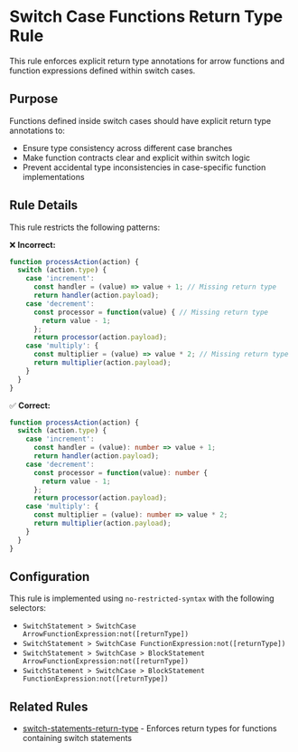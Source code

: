 # Switch Case Functions Return Type Rule

This rule enforces explicit return type annotations for arrow functions and function expressions defined within switch cases.

## Purpose

Functions defined inside switch cases should have explicit return type annotations to:
- Ensure type consistency across different case branches
- Make function contracts clear and explicit within switch logic
- Prevent accidental type inconsistencies in case-specific function implementations

## Rule Details

This rule restricts the following patterns:

❌ **Incorrect:**
```typescript
function processAction(action) {
  switch (action.type) {
    case 'increment':
      const handler = (value) => value + 1; // Missing return type
      return handler(action.payload);
    case 'decrement':
      const processor = function(value) { // Missing return type
        return value - 1;
      };
      return processor(action.payload);
    case 'multiply': {
      const multiplier = (value) => value * 2; // Missing return type
      return multiplier(action.payload);
    }
  }
}
```

✅ **Correct:**
```typescript
function processAction(action) {
  switch (action.type) {
    case 'increment':
      const handler = (value): number => value + 1;
      return handler(action.payload);
    case 'decrement':
      const processor = function(value): number {
        return value - 1;
      };
      return processor(action.payload);
    case 'multiply': {
      const multiplier = (value): number => value * 2;
      return multiplier(action.payload);
    }
  }
}
```

## Configuration

This rule is implemented using `no-restricted-syntax` with the following selectors:

- `SwitchStatement > SwitchCase ArrowFunctionExpression:not([returnType])`
- `SwitchStatement > SwitchCase FunctionExpression:not([returnType])`
- `SwitchStatement > SwitchCase > BlockStatement ArrowFunctionExpression:not([returnType])`
- `SwitchStatement > SwitchCase > BlockStatement FunctionExpression:not([returnType])`

## Related Rules

- [switch-statements-return-type](../switch-statements-return-type/README.md) - Enforces return types for functions containing switch statements